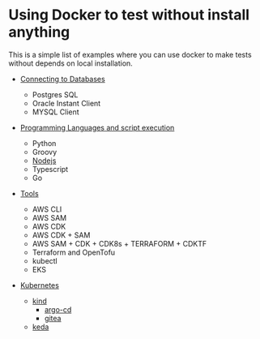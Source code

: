 # Using Docker to test without install anything

This is a simple list of examples where you can use docker to make tests without depends on local installation.

* [Connecting to Databases](./Databases/README.md)
  * Postgres SQL
  * Oracle Instant Client
  * MYSQL Client

* [Programming Languages and script execution](./programming/README.md)
  * Python
  * Groovy
  * [Nodejs](./programming/nodejs/README.md)
  * Typescript
  * Go

* [Tools](./tools/README.md)
  * AWS CLI
  * AWS SAM
  * AWS CDK
  * AWS CDK + SAM
  * AWS SAM + CDK + CDK8s + TERRAFORM + CDKTF
  * Terraform and OpenTofu
  * kubectl
  * EKS

* [Kubernetes](./k8s/README.md)
  * [kind](./k8s/kind/README.md)
    * [argo-cd](./k8s/kind/argo-cd/README.md)
    * [gitea](./k8s/kind/gitea/README.md)
  * [keda](./k8s/keda/README.md)

